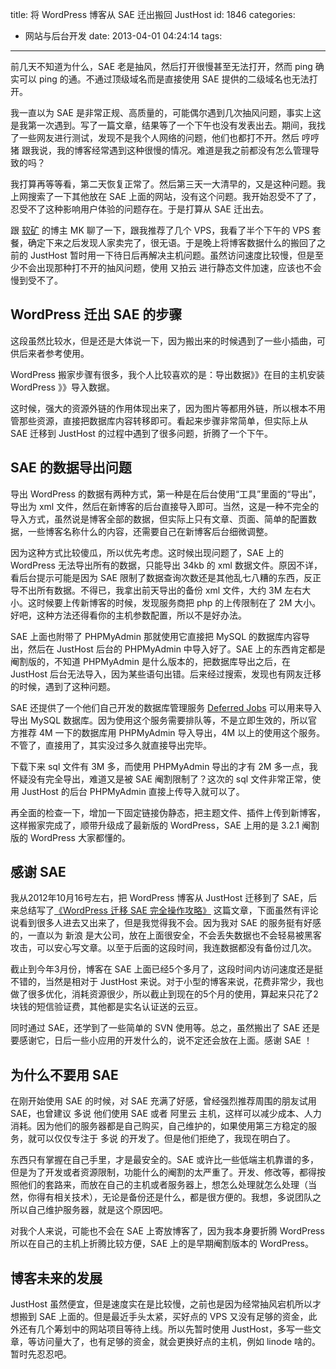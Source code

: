 title: 将 WordPress 博客从 SAE 迁出搬回 JustHost
id: 1846
categories:
  - 网站与后台开发
date: 2013-04-01 04:24:14
tags:
---

前几天不知道为什么，SAE 老是抽风，然后打开很慢甚至无法打开，然而 ping 确实可以 ping 的通。不通过顶级域名而是直接使用 SAE 提供的二级域名也无法打开。

我一直以为 SAE 是非常正规、高质量的，可能偶尔遇到几次抽风问题，事实上这是我第一次遇到。写了一篇文章，结果等了一个下午也没有发表出去。期间，我找了一些网友进行测试，发现不是我个人网络的问题，他们也都打不开。然后 哼哼猪 跟我说，我的博客经常遇到这种很慢的情况。难道是我之前都没有怎么管理导致的吗？

我打算再等等看，第二天恢复正常了。然后第三天一大清早的，又是这种问题。我上网搜索了一下其他放在 SAE 上面的网站，没有这个问题。我开始忍受不了了，忍受不了这种影响用户体验的问题存在。于是打算从 SAE 迁出去。

跟 [软矿](www.x-berry.com) 的博主 MK 聊了一下，跟我推荐了几个 VPS，我看了半个下午的 VPS 套餐，确定下来之后发现人家卖完了，很无语。于是晚上将博客数据什么的搬回了之前的 JustHost 暂时用一下待日后再解决主机问题。虽然访问速度比较慢，但是至少不会出现那种打不开的抽风问题，使用 又拍云 进行静态文件加速，应该也不会慢到受不了。

## WordPress 迁出 SAE 的步骤

这段虽然比较水，但是还是大体说一下，因为搬出来的时候遇到了一些小插曲，可供后来者参考使用。

WordPress 搬家步骤有很多，我个人比较喜欢的是：导出数据》》在目的主机安装 WordPress 》》导入数据。

这时候，强大的资源外链的作用体现出来了，因为图片等都用外链，所以根本不用管那些资源，直接把数据库内容转移即可。看起来步骤非常简单，但实际上从 SAE 迁移到 JustHost 的过程中遇到了很多问题，折腾了一个下午。

## SAE 的数据导出问题

导出 WordPress 的数据有两种方式，第一种是在后台使用“工具”里面的“导出”，导出为 xml 文件，然后在新博客的后台直接导入即可。当然，这是一种不完全的导入方式，虽然说是博客全部的数据，但实际上只有文章、页面、简单的配置数据，一些博客名称什么的内容，还需要自己在新博客后台细微调整。

因为这种方式比较傻瓜，所以优先考虑。这时候出现问题了，SAE 上的 WordPress 无法导出所有的数据，只能导出 34kb 的 xml 数据文件。原因不详，看后台提示可能是因为 SAE 限制了数据查询次数还是其他乱七八糟的东西，反正导不出所有数据。不得已，我拿出前天导出的备份 xml 文件，大约 3M 左右大小。这时候要上传新博客的时候，发现服务商把 php 的上传限制在了 2M 大小。好吧，这种方法还得看你的主机参数配置，所以不是好办法。

SAE 上面也附带了 PHPMyAdmin 那就使用它直接把 MySQL 的数据库内容导出，然后在 JustHost 后台的 PHPMyAdmin 中导入好了。SAE 上的东西肯定都是阉割版的，不知道 PHPMyAdmin 是什么版本的，把数据库导出之后，在 JustHost 后台无法导入，因为某些语句出错。后来经过搜索，发现也有网友迁移的时候，遇到了这种问题。

SAE 还提供了一个他们自己开发的数据库管理服务 [Deferred Jobs](http://sae.sina.com.cn/?m=devcenter&catId=196) 可以用来导入导出 MySQL 数据库。因为使用这个服务需要排队等，不是立即生效的，所以官方推荐 4M 一下的数据库用 PHPMyAdmin 导入导出，4M 以上的使用这个服务。不管了，直接用了，其实没过多久就直接导出完毕。

下载下来 sql 文件有 3M 多，而使用 PHPMyAdmin 导出的才有 2M 多一点，我怀疑没有完全导出，难道又是被 SAE 阉割限制了？这次的 sql 文件非常正常，使用 JustHost 的后台 PHPMyAdmin 直接上传导入就可以了。

再全面的检查一下，增加一下固定链接伪静态，把主题文件、插件上传到新博客，这样搬家完成了，顺带升级成了最新版的 WordPress，SAE 上用的是 3.2.1 阉割版的 WordPress 大家都懂的。

## 感谢 SAE 

我从2012年10月16号左右，把 WordPress 博客从 JustHost 迁移到了 SAE，后来总结写了[《WordPress 迁移 SAE 完全操作攻略》](http://www.qianxingzhem.com/post-1387.html) 这篇文章，下面虽然有评论说看到很多人进去又出来了，但是我觉得我不会。因为我对 SAE 的服务挺有好感的，一直以为 新浪 是大公司，放在上面很安全，不会丢失数据也不会轻易被黑客攻击，可以安心写文章。以至于后面的这段时间，我连数据都没有备份过几次。

截止到今年3月份，博客在 SAE 上面已经5个多月了，这段时间内访问速度还是挺不错的，当然是相对于 JustHost 来说。对于小型的博客来说，花费非常少，我也做了很多优化，消耗资源很少，所以截止到现在的5个月的使用，算起来只花了2块钱的短信验证费，其他都是实名认证送的云豆。

同时通过 SAE，还学到了一些简单的 SVN 使用等。总之，虽然搬出了 SAE 还是要感谢它，日后一些小应用的开发什么的，说不定还会放在上面。感谢 SAE ！

## 为什么不要用 SAE

在刚开始使用 SAE 的时候，对 SAE 充满了好感，曾经强烈推荐周围的朋友试用 SAE，也曾建议 多说 他们使用 SAE 或者 阿里云 主机，这样可以减少成本、人力消耗。因为他们的服务器都是自己购买，自己维护的，如果使用第三方稳定的服务，就可以仅仅专注于 多说 的开发了。但是他们拒绝了，我现在明白了。

东西只有掌握在自己手里，才是最安全的。SAE 或许比一些低端主机靠谱的多，但是为了开发或者资源限制，功能什么的阉割的太严重了。开发、修改等，都得按照他们的套路来，而放在自己的主机或者服务器上，想怎么处理就怎么处理（当然，你得有相关技术），无论是备份还是什么，都是很方便的。我想，多说团队之所以自己维护服务器，就是这个原因吧。

对我个人来说，可能也不会在 SAE 上寄放博客了，因为我本身要折腾 WordPress 所以在自己的主机上折腾比较方便，SAE 上的是早期阉割版本的 WordPress。

## 博客未来的发展

JustHost 虽然便宜，但是速度实在是比较慢，之前也是因为经常抽风宕机所以才想搬到 SAE 上面的。但是最近手头太紧，买好点的 VPS 又没有足够的资金，此外还有几个筹划中的网站项目等待上线。所以先暂时使用 JustHost，多写一些文章，等访问量大了，也有足够的资金，就会更换好点的主机，例如 linode 啥的。暂时先忍忍吧。